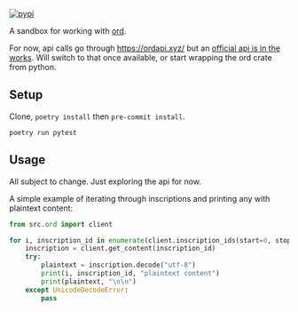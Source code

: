 [![pypi](https://img.shields.io/pypi/v/pyord.svg)](https://pypi.python.org/pypi/pyord)

A sandbox for working with [ord](https://github.com/casey/ord).

For now, api calls go through https://ordapi.xyz/ but an [official api is in the works](https://github.com/casey/ord/pull/1662). Will switch to that once available, or start wrapping the ord crate from python.

## Setup

Clone, `poetry install` then `pre-commit install`.

`poetry run pytest`


## Usage

All subject to change. Just exploring the api for now.

A simple example of iterating through inscriptions and printing any with plaintext content:

```python
from src.ord import client

for i, inscription_id in enumerate(client.inscription_ids(start=0, stop=100)):
    inscription = client.get_content(inscription_id)
    try:
        plaintext = inscription.decode("utf-8")
        print(i, inscription_id, "plaintext content")
        print(plaintext, "\n\n")
    except UnicodeDecodeError:
        pass
```
